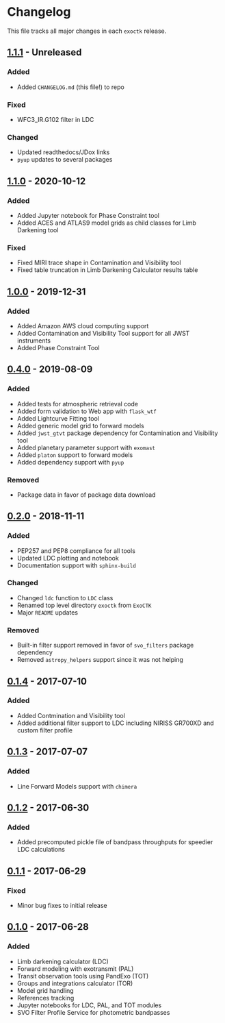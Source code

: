 # Changelog

This file tracks all major changes in each `exoctk` release.

## [1.1.1] - Unreleased

### Added

- Added `CHANGELOG.md` (this file!) to repo

### Fixed

- WFC3_IR.G102 filter in LDC

### Changed

- Updated readthedocs/JDox links
- `pyup` updates to several packages

## [1.1.0] - 2020-10-12

### Added

- Added Jupyter notebook for Phase Constraint tool
- Added ACES and ATLAS9 model grids as child classes for Limb Darkening tool

### Fixed

- Fixed MIRI trace shape in Contamination and Visibility tool
- Fixed table truncation in Limb Darkening Calculator results table

## [1.0.0] - 2019-12-31

### Added

- Added Amazon AWS cloud computing support
- Added Contamination and Visibility Tool support for all JWST instruments
- Added Phase Constraint Tool

## [0.4.0] - 2019-08-09

### Added

- Added tests for atmospheric retrieval code
- Added form validation to Web app with `flask_wtf`
- Added Lightcurve Fitting tool
- Added generic model grid to forward models
- Added `jwst_gtvt` package dependency for Contamination and Visibility tool
- Added planetary parameter support with `exomast`
- Added `platon` support to forward models
- Added dependency support with `pyup`

### Removed

- Package data in favor of package data download

## [0.2.0] - 2018-11-11

### Added

- PEP257 and PEP8 compliance for all tools
- Updated LDC plotting and notebook
- Documentation support with `sphinx-build`

### Changed

- Changed `ldc` function to `LDC` class
- Renamed top level directory `exoctk` from `ExoCTK`
- Major `README` updates

### Removed

- Built-in filter support removed in favor of `svo_filters` package dependency
- Removed `astropy_helpers` support since it was not helping

## [0.1.4] - 2017-07-10

### Added

- Added Contmination and Visibility tool
- Added additional filter support to LDC including NIRISS GR700XD and custom filter profile

## [0.1.3] - 2017-07-07

### Added

- Line Forward Models support with `chimera`

## [0.1.2] - 2017-06-30

### Added

- Added precomputed pickle file of bandpass throughputs for speedier LDC calculations

## [0.1.1] - 2017-06-29

### Fixed

- Minor bug fixes to initial release

## [0.1.0] - 2017-06-28

### Added

- Limb darkening calculator (LDC)
- Forward modeling with exotransmit (PAL)
- Transit observation tools using PandExo (TOT)
- Groups and integrations calculator (TOR)
- Model grid handling
- References tracking
- Jupyter notebooks for LDC, PAL, and TOT modules
- SVO Filter Profile Service for photometric bandpasses

[1.1.1]: https://github.com/ExoCTK/exoctk/compare/v1.1.0...HEAD
[1.1.0]: https://github.com/ExoCTK/exoctk/compare/v1.0.0...v1.1.0
[1.0.0]: https://github.com/ExoCTK/exoctk/compare/v0.4.0...v1.0.0
[0.4.0]: https://github.com/ExoCTK/exoctk/compare/v0.2.0...v0.4.0
[0.2.0]: https://github.com/ExoCTK/exoctk/compare/v0.1.4...v0.2.0
[0.1.4]: https://github.com/ExoCTK/exoctk/compare/v0.1.3...v0.1.4
[0.1.3]: https://github.com/ExoCTK/exoctk/compare/v0.1.2...v0.1.3
[0.1.2]: https://github.com/ExoCTK/exoctk/compare/v0.1.1...v0.1.2
[0.1.1]: https://github.com/ExoCTK/exoctk/compare/v0.1.0...v0.1.1
[0.1.0]: https://github.com/ExoCTK/exoctk/releases/tag/v0.1.0